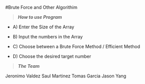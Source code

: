 #Brute Force and Other Algorithim

> **_How to use Program_**

- A) Enter the Size of the Array

- B) Input the numbers in the Array

- C) Choose between a Brute Force Method / Efficient Method

- D) Choose the desired target number

> **_The Team_**

Jeronimo Valdez
Saul Martinez
Tomas Garcia
Jason Yang

